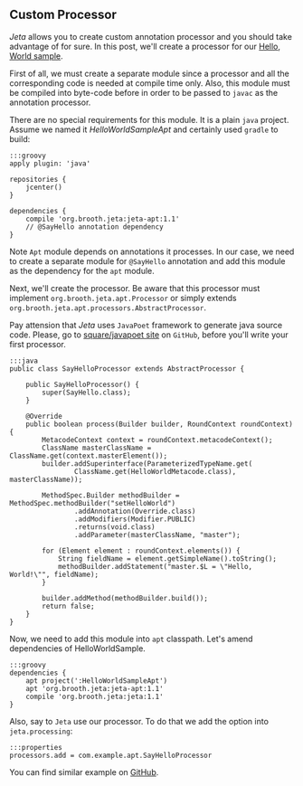 <div class="page-header">
    <h2>Custom Processor</h2>
</div>

*Jeta* allows you to create custom annotation processor and you should take advantage of for sure. In this post, we'll create a processor for our [Hello, World sample](/guide/code-generating.html#HelloWorldSample).

First of all, we must create a separate module since a processor and all the corresponding code is needed at compile time only. Also, this module must be compiled into byte-code before in order to be passed to `javac` as the annotation processor.

There are no special requirements for this module. It is a plain `java` project. Assume we named it *HelloWorldSampleApt* and certainly used `gradle` to build:

    :::groovy
    apply plugin: 'java'

    repositories {
        jcenter()
    }

    dependencies {
        compile 'org.brooth.jeta:jeta-apt:1.1'
        // @SayHello annotation dependency
    }

<span class="label label-info">Note</span> `Apt` module depends on annotations it processes. In our case, we need to create a separate module for `@SayHello` annotation and add this module as the dependency for the `apt` module.

Next, we'll create the processor. Be aware that this processor must implement `org.brooth.jeta.apt.Processor` or simply extends `org.brooth.jeta.apt.processors.AbstractProcessor`.

Pay attension that *Jeta* uses `JavaPoet` framework to generate java source code. Please, go to [square/javapoet site](https://github.com/square/javapoet) on `GitHub`, before you'll write your first processor.

    :::java
    public class SayHelloProcessor extends AbstractProcessor {

        public SayHelloProcessor() {
            super(SayHello.class);
        }

        @Override
        public boolean process(Builder builder, RoundContext roundContext) {
            MetacodeContext context = roundContext.metacodeContext();
            ClassName masterClassName = ClassName.get(context.masterElement());
            builder.addSuperinterface(ParameterizedTypeName.get(
                    ClassName.get(HelloWorldMetacode.class), masterClassName));

            MethodSpec.Builder methodBuilder = MethodSpec.methodBuilder("setHelloWorld")
                    .addAnnotation(Override.class)
                    .addModifiers(Modifier.PUBLIC)
                    .returns(void.class)
                    .addParameter(masterClassName, "master");

            for (Element element : roundContext.elements()) {
                String fieldName = element.getSimpleName().toString();
                methodBuilder.addStatement("master.$L = \"Hello, World!\"", fieldName);
            }

            builder.addMethod(methodBuilder.build());
            return false;
        }
    }

Now, we need to add this module into `apt` classpath. Let's amend dependencies of HelloWorldSample.

    :::groovy
    dependencies {
        apt project(':HelloWorldSampleApt')
        apt 'org.brooth.jeta:jeta-apt:1.1'
        compile 'org.brooth.jeta:jeta:1.1'
    }

Also, say to `Jeta` use our processor. To do that we add the option into `jeta.processing`:

    :::properties
    processors.add = com.example.apt.SayHelloProcessor

You can find similar example on [GitHub](https://github.com/brooth/jeta-samples).
